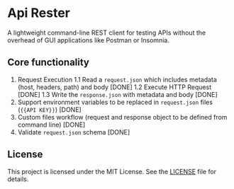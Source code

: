 # Api Rester

A lightweight command-line REST client for testing APIs without the overhead of GUI applications like Postman or Insomnia.

## Core functionality

1. Request Execution
    1.1 Read a `request.json` which includes metadata (host, headers, path) and body [DONE]
    1.2 Execute HTTP Request [DONE]
    1.3 Write the `response.json` with metadata and body [DONE]
2. Support environment variables to be replaced in `request.json` files (`{{API KEY}}`) [DONE]
3. Custom files workflow (request and response object to be defined from command line) [DONE]
4. Validate `request.json` schema [DONE]

## License

This project is licensed under the MIT License. See the [LICENSE](LICENSE) file for details.
